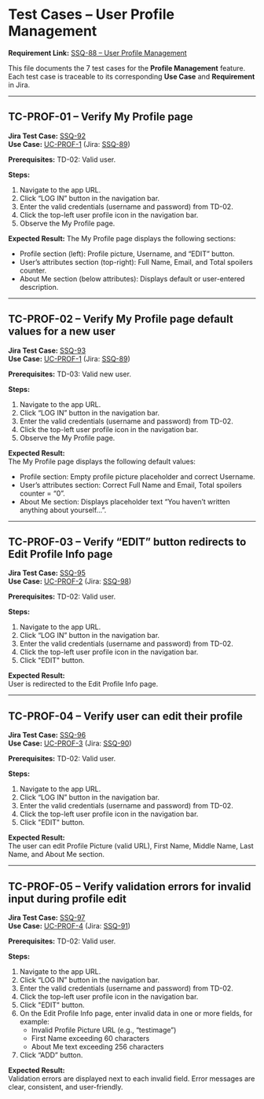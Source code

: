 # Test Cases – User Profile Management

**Requirement Link:** [SSQ-88 – User Profile Management](https://storyspoilerqa.atlassian.net/browse/SSQ-88)  

This file documents the 7 test cases for the **Profile Management** feature.  
Each test case is traceable to its corresponding **Use Case** and **Requirement** in Jira.  

---

## TC-PROF-01 – Verify My Profile page
**Jira Test Case:** [SSQ-92](https://storyspoilerqa.atlassian.net/browse/SSQ-92)  
**Use Case:** [UC-PROF-1](../use-cases/use-cases-user-profile-management.md#uc-prof-1--access-my-profile-page) (Jira: [SSQ-89](https://storyspoilerqa.atlassian.net/browse/SSQ-89))

**Prerequisites:** TD-02: Valid user.

**Steps:**
1. Navigate to the app URL.
2. Click “LOG IN” button in the navigation bar.
3. Enter the valid credentials (username and password) from TD-02.
4. Click the top-left user profile icon in the navigation bar.
5. Observe the My Profile page.

**Expected Result:**
The My Profile page displays the following sections:  
- Profile section (left): Profile picture, Username, and “EDIT” button.  
- User’s attributes section (top-right): Full Name, Email, and Total spoilers counter.  
- About Me section (below attributes): Displays default or user-entered description.

---

## TC-PROF-02 – Verify My Profile page default values for a new user
**Jira Test Case:** [SSQ-93](https://storyspoilerqa.atlassian.net/browse/SSQ-93)  
**Use Case:** [UC-PROF-1](../use-cases/use-cases-user-profile-management.md#uc-prof-1--access-my-profile-page) (Jira: [SSQ-89](https://storyspoilerqa.atlassian.net/browse/SSQ-89))

**Prerequisites:** TD-03: Valid new user.

**Steps:**  
1. Navigate to the app URL.
2. Click “LOG IN” button in the navigation bar.
3. Enter the valid credentials (username and password) from TD-02.
4. Click the top-left user profile icon in the navigation bar.
5. Observe the My Profile page.

**Expected Result:**  
The My Profile page displays the following default values:  
- Profile section: Empty profile picture placeholder and correct Username.  
- User’s attributes section: Correct Full Name and Email, Total spoilers counter = “0”.  
- About Me section: Displays placeholder text “You haven’t written anything about yourself…”.

---

## TC-PROF-03 – Verify “EDIT” button redirects to Edit Profile Info page
**Jira Test Case:** [SSQ-95](https://storyspoilerqa.atlassian.net/browse/SSQ-95)  
**Use Case:** [UC-PROF-2](../use-cases/use-cases-user-profile-management.md#uc-prof-1--access-my-profile-page) (Jira: [SSQ-98](https://storyspoilerqa.atlassian.net/browse/SSQ-98))

**Prerequisites:** TD-02: Valid user.

**Steps:**  
1. Navigate to the app URL.
2. Click “LOG IN” button in the navigation bar.
3. Enter the valid credentials (username and password) from TD-02.
4. Click the top-left user profile icon in the navigation bar.
5. Click "EDIT" button.

**Expected Result:**  
User is redirected to the Edit Profile Info page.

---

## TC-PROF-04 – Verify user can edit their profile
**Jira Test Case:** [SSQ-96](https://storyspoilerqa.atlassian.net/browse/SSQ-96)  
**Use Case:** [UC-PROF-3](../use-cases/use-cases-user-profile-management.md#uc-prof-1--access-my-profile-page) (Jira: [SSQ-90](https://storyspoilerqa.atlassian.net/browse/SSQ-90))

**Prerequisites:** TD-02: Valid user.

**Steps:**  
1. Navigate to the app URL.
2. Click “LOG IN” button in the navigation bar.
3. Enter the valid credentials (username and password) from TD-02.
4. Click the top-left user profile icon in the navigation bar.
5. Click "EDIT" button.

**Expected Result:**  
The user can edit Profile Picture (valid URL), First Name, Middle Name, Last Name, and About Me section.

---

## TC-PROF-05 – Verify validation errors for invalid input during profile edit
**Jira Test Case:** [SSQ-97](https://storyspoilerqa.atlassian.net/browse/SSQ-97)  
**Use Case:** [UC-PROF-4](../use-cases/use-cases-user-profile-management.md#uc-prof-1--access-my-profile-page) (Jira: [SSQ-91](https://storyspoilerqa.atlassian.net/browse/SSQ-91))

**Prerequisites:** TD-02: Valid user.

**Steps:**  
1. Navigate to the app URL.
2. Click “LOG IN” button in the navigation bar.
3. Enter the valid credentials (username and password) from TD-02.
4. Click the top-left user profile icon in the navigation bar.
5. Click "EDIT" button.
6. On the Edit Profile Info page, enter invalid data in one or more fields, for example:  
   - Invalid Profile Picture URL (e.g., “testimage”)  
   - First Name exceeding 60 characters  
   - About Me text exceeding 256 characters  
7. Click “ADD” button. 

**Expected Result:**  
Validation errors are displayed next to each invalid field.  Error messages are clear, consistent, and user-friendly.